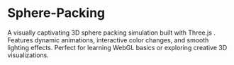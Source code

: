 # Sphere-Packing
A visually captivating 3D sphere packing simulation built with Three.js . Features dynamic animations, interactive color changes, and smooth lighting effects. Perfect for learning WebGL basics or exploring creative 3D visualizations.
